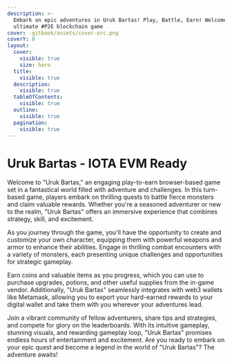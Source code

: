 ```yaml
---
description: >-
  Embark on epic adventures in Uruk Bartas! Play, Battle, Earn! Welcome to the
  ultimate #P2E blockchain game
cover: .gitbook/assets/cover-orc.png
coverY: 0
layout:
  cover:
    visible: true
    size: hero
  title:
    visible: true
  description:
    visible: true
  tableOfContents:
    visible: true
  outline:
    visible: true
  pagination:
    visible: true
---
```


# Uruk Bartas - IOTA EVM Ready

Welcome to "Uruk Bartas," an engaging play-to-earn browser-based game set in a fantastical world filled with adventure and challenges. In this turn-based game, players embark on thrilling quests to battle fierce monsters and claim valuable rewards. Whether you're a seasoned adventurer or new to the realm, "Uruk Bartas" offers an immersive experience that combines strategy, skill, and excitement.

As you journey through the game, you'll have the opportunity to create and customize your own character, equipping them with powerful weapons and armor to enhance their abilities. Engage in thrilling combat encounters with a variety of monsters, each presenting unique challenges and opportunities for strategic gameplay.

Earn coins and valuable items as you progress, which you can use to purchase upgrades, potions, and other useful supplies from the in-game vendor. Additionally, "Uruk Bartas" seamlessly integrates with web3 wallets like Metamask, allowing you to export your hard-earned rewards to your digital wallet and take them with you wherever your adventures lead.

Join a vibrant community of fellow adventurers, share tips and strategies, and compete for glory on the leaderboards. With its intuitive gameplay, stunning visuals, and rewarding gameplay loop, "Uruk Bartas" promises endless hours of entertainment and excitement. Are you ready to embark on your epic quest and become a legend in the world of "Uruk Bartas"? The adventure awaits!
